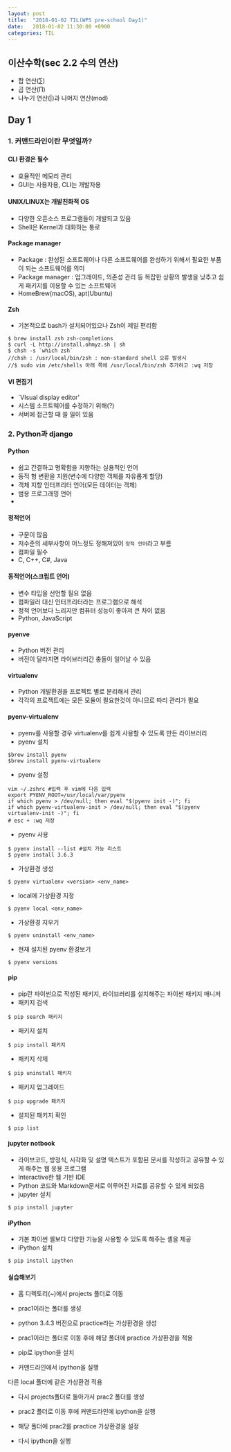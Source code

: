 ```yaml
---
layout: post
title:  "2018-01-02 TIL(WPS pre-school Day1)"
date:   2018-01-02 11:30:00 +0900
categories: TIL
---
```



## 이산수학(sec 2.2 수의 연산)
- 합 연산($\sum$)
- 곱 연산($\prod$)
- 나누기 연산($|$)과 나머지 연산(mod)



## Day 1
### 1. 커맨드라인이란 무엇일까?
#### CLI 환경은 필수 
- 효율적인 메모리 관리
- GUI는 사용자용, CLI는 개발자용

#### UNIX/LINUX는 개발친화적 OS
- 다양한 오픈소스 프로그램들이 개발되고 있음
- Shell은 Kernel과 대화하는 통로

#### Package manager
- Package : 완성된 소프트웨어나 다른 소프트웨어를 완성하기 위해서 필요한 부품이 되는 소프트웨어를 의미
- Package manager : 업그레이드, 의존성 관리 등 복잡한 상황의 발생을 낮추고 쉽게 패키지를 이용할 수 있는 소프트웨어
- HomeBrew(macOS), apt(Ubuntu)

#### Zsh
- 기본적으로 bash가 설치되어있으나 Zsh이 제일 편리함
```
$ brew install zsh zsh-completions
$ curl -L http://install.ohmyz.sh | sh
$ chsh -s `which zsh`
//chsh : /usr/local/bin/zsh : non-standard shell 오류 발생시
//$ sudo vim /etc/shells 아래 쪽에 /usr/local/bin/zsh 추가하고 :wq 저장
```

#### VI 편집기
- `VIsual display editor'
- 시스템 소프트웨어를 수정하기 위해(?)
- 서버에 접근할 때 쓸 일이 있음

### 2. Python과 django

#### Python
- 쉽고 간결하고 명확함을 지향하는 실용적인 언어
- 동적 형 변환을 지원(변수에 다양한 객체를 자유롭게 할당)
- 객체 지향 인터프리터 언어(모든 데이터는 객체)
- 범용 프로그래밍 언어
- 
#### 정적언어
- 구문이 많음
- 저수준의 세부사항이 어느정도 정해져있어 ```정적 언어```라고 부름
- 컴파일 필수
- C, C++, C#, Java

#### 동적언어(스크립트 언어)
- 변수 타입을 선언할 필요 없음
- 컴파일러 대신 인터프리터라는 프로그램으로 해석
- 정적 언어보다 느리지만 컴퓨터 성능이 좋아져 큰 차이 없음
- Python, JavaScript

#### pyenve
- Python 버전 관리
- 버전이 달라지면 라이브러리간 충돌이 일어날 수 있음

#### virtualenv
- Python 개발환경을 프로젝트 별로 분리해서 관리
- 각각의 프로젝트에는 모든 모듈이 필요한것이 아니므로 따리 관리가 필요

#### pyenv-virtualenv
- pyenv를 사용할 경우 virtualenv를 쉽게 사용할 수 있도록 만든 라이브러리
- pyenv 설치
```
$brew install pyenv  
$brew install pyenv-virtualenv
```
- pyenv 설정
```
vim ~/.zshrc #입력 후 vim에 다음 입력
export PYENV_ROOT=/usr/local/var/pyenv
if which pyenv > /dev/null; then eval "$(pyenv init -)"; fi
if which pyenv-virtualenv-init > /dev/null; then eval "$(pyenv virtualenv-init -)"; fi
# esc + :wq 저장
```
- pyenv 사용
```
$ pyenv install --list #설치 가능 리스트
$ pyenv install 3.6.3
```
- 가상환경 생성
```
$ pyenv virtualenv <version> <env_name>
```
- local에 가상환경 지정
```
$ pyenv local <env_name>
```
- 가상환경 지우기
```
$ pyenv uninstall <env_name>
```
- 현재 설치된 pyenv 환경보기
```
$ pyenv versions
```

#### pip
- pip란 파이썬으로 작성된 패키지, 라이브러리를 설치해주는 파이썬 패키지 매니저
- 패키지 검색
```
$ pip search 패키지
```
- 패키지 설치
```
$ pip install 패키지
```
- 패키지 삭제
```
$ pip uninstall 패키지
```
- 패키지 업그레이드
```
$ pip upgrade 패키지
```
- 설치된 패키지 확인
```
$ pip list
```

#### jupyter notbook
- 라이브코드, 방정식, 시각화 및 설명 텍스트가 포함된 문서를 작성하고 공유할 수 있게 해주는 웹 응용 프로그램
- Interactive한 웹 기반 IDE
- Python 코드와 Markdown문서로 이루어진 자료를 공유할 수 있게 되었음
- jupyter 설치
```
$ pip install jupyter
```

#### iPython
- 기본 파이썬 셸보다 다양한 기능을 사용할 수 있도록 해주는 셸을 제공
- iPython 설치
```
$ pip install ipython
```

#### 실습해보기
- 홈 디렉토리(~)에서 projects 폴더로 이동

- prac1이라는 폴더를 생성

- python 3.4.3 버전으로 practice라는 가상환경을 생성

- prac1이라는 폴더로 이동 후에 해당 폴더에 practice 가상환경을 적용

- pip로 ipython을 설치

- 커맨드라인에서 ipython을 실행

다른 local 폴더에 같은 가상환경 적용

- 다시 projects폴더로 돌아가서 prac2 폴더를 생성

- prac2 폴더로 이동 후에 커맨드라인에 ipython을 실행

- 해당 폴더에 prac2를 practice 가상환경을 설정

- 다시 ipython을 실행
